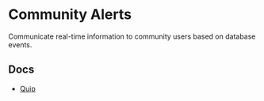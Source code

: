 # Community Alerts

Communicate real-time information to community users based on database events.

## Docs

- [Quip](https://quip.com/WneAAPF0RFOo/Community-Alerts)
